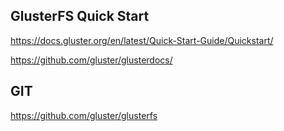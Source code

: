 ## GlusterFS Quick Start
https://docs.gluster.org/en/latest/Quick-Start-Guide/Quickstart/        

https://github.com/gluster/glusterdocs/





## GIT

https://github.com/gluster/glusterfs
